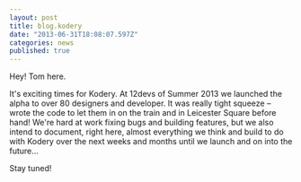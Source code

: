 ```yaml
---
layout: post
title: blog.kodery
date: "2013-06-31T18:08:07.597Z"
categories: news
published: true
---
```


Hey! Tom here.

It's exciting times for Kodery. At 12devs of Summer 2013 we launched the alpha to over 80 designers and developer. It was really tight squeeze – wrote the code to let them in on the train and in Leicester Square before hand! We're hard at work fixing bugs and building features, but we also intend to document, right here, almost everything we think and build to do with Kodery over the next weeks and months until we launch and on into the future...

Stay tuned!
